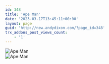 ```yaml
---
id: 348
title: 'Ape Man'
date: '2023-03-17T13:45:11+00:00'
layout: page
guid: 'http://new.andydixon.com/?page_id=348'
trx_addons_post_views_count:
    - '1'
---
```


![Ape Man](https://i0.wp.com/assets.g8x2.ldn.idrivee2-23.com/posters/Ape%20Man%2001.jpg?w=1200&ssl=1 "Ape Man")  
![Ape Man](https://i0.wp.com/assets.g8x2.ldn.idrivee2-23.com/posters/Ape%20Man%2002.jpg?w=1200&ssl=1 "Ape Man")